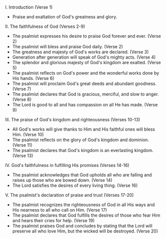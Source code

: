 I. Introduction (Verse 1)
- Praise and exaltation of God's greatness and glory. 

II. The faithfulness of God (Verses 2-9)
- The psalmist expresses his desire to praise God forever and ever. (Verse 2)
- The psalmist will bless and praise God daily. (Verse 2)
- The greatness and majesty of God's works are declared. (Verse 3)
- Generation after generation will speak of God's mighty acts. (Verse 4)
- The splendor and glorious majesty of God's kingdom are exalted. (Verse 5)
- The psalmist reflects on God's power and the wonderful works done by His hands. (Verse 6)
- The psalmist will proclaim God's great deeds and abundant goodness. (Verse 7)
- The psalmist declares that God is gracious, merciful, and slow to anger. (Verse 8)
- The Lord is good to all and has compassion on all He has made. (Verse 9)

III. The praise of God's kingdom and righteousness (Verses 10-13)
- All God's works will give thanks to Him and His faithful ones will bless Him. (Verse 10)
- The psalmist reflects on the glory of God's kingdom and dominion. (Verse 11)
- The psalmist declares that God's kingdom is an everlasting kingdom. (Verse 13)

IV. God's faithfulness in fulfilling His promises (Verses 14-16)
- The psalmist acknowledges that God upholds all who are falling and raises up those who are bowed down. (Verse 14)
- The Lord satisfies the desires of every living thing. (Verse 16)

V. The psalmist's declaration of praise and trust (Verses 17-20)
- The psalmist recognizes the righteousness of God in all His ways and His nearness to all who call on Him. (Verse 17)
- The psalmist declares that God fulfills the desires of those who fear Him and hears their cries for help. (Verse 19)
- The psalmist praises God and concludes by stating that the Lord will preserve all who love Him, but the wicked will be destroyed. (Verse 20)